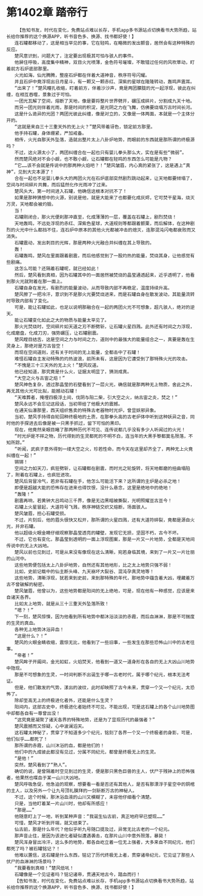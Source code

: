 # 第1402章 踏帝行
        【告知书友，时代在变化，免费站点难以长存，手机app多书源站点切换看书大势所趋，站长给你推荐的这个换源APP，听书音色多、换源、找书都好使！】
       连石罐都移动了，这是相当罕见的事，它在轻鸣，在略微的发出颤音，居然会有这种特殊的反应。
       楚风意识到，问题大了，注定要出现极其可怕与骇人的事件。
       他屏住呼吸，高度集中精神，双目火光喷薄，金色符号璀璨，不敢错过任何的风吹草动，盯着前方石炉底部那里。
       火光如海，仙光腾腾，整座石炉都在伴着大道神音，秩序符号闪耀。
       并且石炉中竟浮现出日月星斗，有一颗又一颗赤红、深紫的星球在隆隆转动，轰鸣声震耳。
       “出来了！”楚风瞳孔收缩，盯着前方，伴着沙沙声，竟是两团朦胧的光一起浮现，彼此在纠缠，在相互吞噬，景象过于可怕。
       一团光瓦解了空间，熔断了天地，像是要将整片世界劈开，碾压成碎片，分割成九天十地。
       而另一团光则伴着光雨，那是时间的积淀，是光阴之力在飞舞，仿佛要烧塌万古时间长河。
       这是什么诡异的光团？两团光彼此纠缠，像是对立的，又像是一体两面，本就是一个主体分开的。
       “这就是来自三十三重天外的无上火？”楚风带着讶色，锁定前方那里。
       他手持石罐，身体绷紧，严加戒备。
       相传，火光自那天外坠落，造就出整片太上八卦炉地势，而眼前的东西就是那所谓的终极源吗？
       不过，这火源太小了，两团纠缠合在一起也只有婴儿拳头那么大，实在是有些“微弱”。
       然而楚风绝对不会小觑，也不敢小觑，让石罐都在轻鸣的东西怎么可能是凡物？
       “它……该不会就是传说中的那两种火焰吧？！”楚风皱眉，内心真的紧张了，这是遇上“真神”，见到大灾本源了！
       合在一起也不足婴儿拳头大的两团火光在石炉底部突然剧烈跳动起来，让天地都要倾塌了，空间与时间碎片共舞，而后猛然化作光雨冲了过来。
       楚风头大，第一时间进入石罐，他确信这根本对抗不了！
       如果是那种猜想中的火源，别说是他，就是大能来了也都要化成灰烬，它可焚干星海，烧灭万灵，天地都会被灼毁。
       当！
       石罐刚闭合，那火光便刹那冲直至，化成薄薄的一层，覆盖在石罐上，剧烈焚烧！
       天地轰鸣，不远处浮现的赤红、深紫色星球，大道规则等都跟着颤栗，而后解体，在这种剧烈的火光中什么都挡不住，连石炉中原本的其他火光都被冲击的熄灭，连那混沌闪电都衰败而又消失。
       石罐震动，发出刺目的光辉，那是两种火光融合并纠缠在其上导致的。
       轰！
       石罐轰鸣，楚风在里面跟着剧震，而后他感觉到了一股灼热的能量，焚烧其身，让他感觉有些剧痛。
       这怎么可能？还隔着石罐呢，就已经如此！
       然后，楚风看到真相，因为石罐其中的一面居然被焚烧的晶莹通透起来，近乎透明了，他看到那火光就附着在那一面上。
       石罐自身在发光，有剧烈的能量波动，从而导致内部不再稳定，温度持续升高。
       楚风擦了一把冷汗，意识到不是那火光要焚烧进来，而是石罐自身在散发波动，其能量流转时导致内部有了变化。
       可是，能让石罐如此，也足以说明那融合在一起的两团火光不可想象，超凡骇人，绝对的逆天。
       能让石罐变化如此之大的物质与能量太罕见了。
       那火光焚烧时，空间碎片如天道之刃不断劈斩，让石罐火星四溅。此外还有时间之力浮现，化成磨盘，化成刀刃，强势碾压，让石罐剧震。
       楚风瞠目结舌，这是空间之力与时间之力，道则中的最强大的能量组合之一，真要是轰在生灵身上，那绝对是万古皆空！
       而现在空间道则，还有关于时间的无上能量，全都击中了石罐！
       难怪石罐自主发动特殊的灼热波浪，前所未有，这是因为它遭受到了那特殊火光的攻击。
       “不愧是三十三天外的无上火！”楚风叹道。
       他已经知道，那究竟是什么火，证据太明显了，猜测成真。
       “大空之火与古宙之焰！”
       楚风神色复杂，透过那晶莹的石壁看到了一层火光，确信就是那两种无上物质，舍此之外，再无其他火光可比拟，能撼动石罐！
       “天难葬者，掩埋四极浮土间，伐阴与阳二柴，引大空之火，纳古宙之炎，焚之！”
       楚风永远不会忘记这段话，当初带给了他极大的震撼。
       在通天仙瀑那里，西天组织售卖的特殊古老器物时光炉，曾显妖邪异象。
       当初，楚风手持得自轮回种终极地的土质，在那拳头高的古老炉体中听到这种妖异之音，同时他的手探进去后像是被一只黑手抓过，留下可怕的黑印。
       现在，他竟然亲眼目睹了那两种历代不可见、连传说都几乎没有多少人听闻过的火光！
       “时光炉是不祥之物，历代得到的生灵都死的不明不白，连当年的大黑手黎都莫名殒落，不知所踪。”
       “听闻，武疯子意外得到一缕大空之火，珍若性命，而今天在这里却齐全了，两种无上火竟纠缠在一起！”
       锵锵！
       空间之力如天刀，疯狂劈斩，让石罐都在剧震，而时光之轮旋转，将天地都磨的扭曲塌陷了，附着在石罐上，也疯狂进攻。
       楚风后背冒冷气，若非有石罐在手，他怎么可能活下来？这所谓的主炉是必杀之地！
       即便是超越大能的恐怖存在进来也得饮恨，没什么悬念，这里是绝地中的绝地！
       “轰隆！”
       剧震再响，若黄钟大吕鸣动三千界，像是无边黑暗被撕裂，光明照耀亘古亘今！
       石罐上火星冒起，大道符号飞溅，秩序神链交织又熔断，场面骇人。
       楚风皱眉，担心石罐受损。
       不过，片刻后，他的眉头很快又松开，那所谓的火星四溅，还有大道符碎裂，竟都是源自火光，并非石罐。
       他以超级火眼金睛仔细观察那晶莹透亮的罐壁，发现它无损，坚固不朽，古今不坏。
       不过，它也有变化，那晶莹到透明的一面上浮现图案，那是一片又一片地势，全都是天地间传说中的无上大凶地。
       楚风以前也见到过，可是从来没有像现在这么清晰，宛若身临其境，来到了一片又一片壮丽的山河中。
       这些地势便包括太上八卦炉地势，自然还有其他地形，比之太上地势只强不弱！
       比如，史前记载中的仙主断头峰、九天崩坏大裂谷、混沌孕真灵地等！
       这些地势，清晰浮现，犹若来到史前，来到那特殊的年代，那地势中蕴含着大凶，埋藏着万古不曾破解的秘密。
       楚风皱眉，他曾以为，这些地势都是阳间的无上绝地，可是，现在他有一种感觉，应该是来自诸天各界。
       比如太上地势，就是从三十三重天外坠落所致！
       “嗯？！”
       下一刻，楚风惊悚，因为他看到所有地势中都沐浴淡淡的赤霞，而后血淋淋，那是不可揣度的生灵的真血。
       各种无上地势沐浴异血！
       “这是什么？！”
       楚风的火眼金睛收缩，震惊无比，他看到了一些旧事，一些发生在那些恐怖山川中的古老往事。
       “帝者！”
       楚风眸子开阖间，金光如虹，火焰焚天，他看到一道又一道身形在各自的无上大凶山川地势中隐现。
       那是不可想象的生灵，一时间判断不出诞生于哪一古老时代，属于哪个纪元，根本无法考证。
       但是，他们散发的气势，漾出的波纹，此时却映照了古今未来，贯穿一个又一个纪元，太恐怖了。
       除却至高无上的终极进化者外，还能是什么生灵？
       阳间内，这部古史中，终极进化者始终不可见，不能出现，可是这石罐上的各个山川地势图中却都各自有一尊曾出没！
       “这究竟是凝聚了诸天各界的特殊地势，还是为了显现历代的最强者？”
       楚风震撼而又惊疑，心中波澜滔天。
       这石罐太神秘了，贯穿了不知道多少个纪元，铭刻了各界一个又一个终极者的身影，可是，他们似乎……都死了！
       那所谓的赤霞，山川沐浴的血，都是他们的！
       他们中的九成彼此都没有见过，分属不同纪元，都曾是终极无上的生灵。
       “是他！”
       突然，楚风看到了“熟人”。
       确切的说，是曾隔着时空见到过的生灵，便是那只黑色巨兽的主人，伏尸于残钟上的恐怖强者，他果然也喋血于某一山川大凶地。
       楚风呼吸急促，他急迫的观察，想要看一看是否还有其他人，是否有那漂浮于星空中的铜棺的主人，以及另外一个让九号顶礼膜拜的一剑斩断万古的神秘人。
       不过，这个时候，那沐浴血液的山川又模糊了，未容他仔细看个清楚。
       只是，当他盯着某一片山川时，他却有所感应！
       “那是……”
       他随意盯上了一地，听到某种声音：“我诞生仙古前，真正地府早已塑现……”
       可惜，楚风才听到开端，就又结束了。
       仙古前，那是什么年代？他似乎听九号随口提及过，异常无比古老的一个纪元。
       那声音止住，是因为该进化者疑似遭遇袭击，在那片山川中意外殒落，暴毙！
       楚风浑身冒出冷汗，这么多的地势，都各自屹立着一位无上强者，大多来自不同纪元，他们都死了吗？被石罐铭记？！
       他难以置信，这石罐是什么东西，铭记了历代终极无上者，贯穿诸帝纪元，它见证了那些人伏尸的血淋淋的场景吗？
       “我要看到真相！”楚风低吼！
       石罐像是一个见证者吗？铭记诸帝，贯通天地古今，踏血而行！
       【告知书友，时代在变化，免费站点难以长存，手机app多书源站点切换看书大势所趋，站长给你推荐的这个换源APP，听书音色多、换源、找书都好使！】